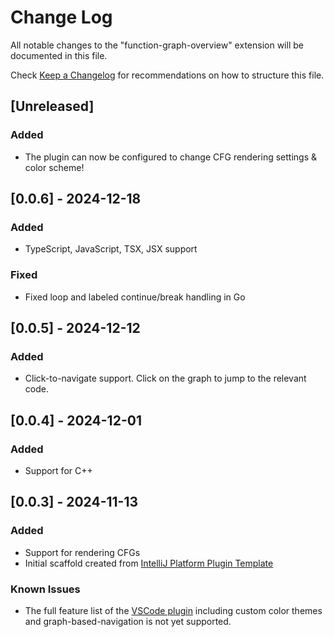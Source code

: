 # Change Log

All notable changes to the "function-graph-overview" extension will be documented in this file.

Check [Keep a Changelog](http://keepachangelog.com/) for recommendations on how to structure this file.

## [Unreleased]

### Added

- The plugin can now be configured to change CFG rendering settings & color scheme!

## [0.0.6] - 2024-12-18

### Added

- TypeScript, JavaScript, TSX, JSX support

### Fixed

- Fixed loop and labeled continue/break handling in Go

## [0.0.5] - 2024-12-12

### Added

- Click-to-navigate support. Click on the graph to jump to the relevant code.

## [0.0.4] - 2024-12-01

### Added

- Support for C++

## [0.0.3] - 2024-11-13

### Added

- Support for rendering CFGs
- Initial scaffold created from [IntelliJ Platform Plugin Template](https://github.com/JetBrains/intellij-platform-plugin-template)

### Known Issues

- The full feature list of the [VSCode plugin](https://github.com/tmr232/function-graph-overview/) including custom
  color themes and graph-based-navigation is not yet supported.
